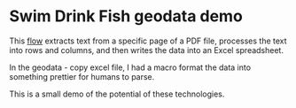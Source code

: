 # Swim Drink Fish geodata demo

This <a href="https://youtu.be/kTekcBdiy30" target="_blank"> flow</a> extracts text from a specific page of a PDF file, processes the text into rows and columns, and then writes the data into an Excel spreadsheet. 

In the geodata - copy excel file, I had a macro format the data into something prettier for humans to parse.

This is a small demo of the potential of these technologies.
